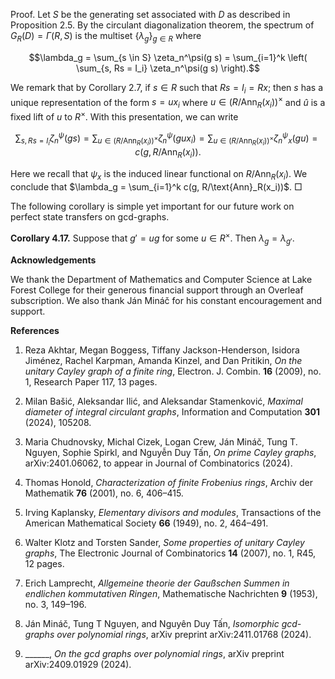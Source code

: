 Proof. Let $S$ be the generating set associated with $D$ as described in Proposition 2.5. By the circulant diagonalization theorem, the spectrum of $G_R(D) = \Gamma(R, S)$ is the multiset $\{\lambda_g\}_{g \in R}$ where 

$$\lambda_g = \sum_{s \in S} \zeta_n^\psi(g s) = \sum_{i=1}^k \left( \sum_{s, Rs = I_i} \zeta_n^\psi(g s) \right).$$

We remark that by Corollary 2.7, if $s \in R$ such that $Rs = I_i = Rx$; then $s$ has a unique representation of the form $s = ux_i$ where $u \in (R/\text{Ann}_R(x_i))^\times$ and $\hat{u}$ is a fixed lift of $u$ to $R^\times$. With this presentation, we can write

$$\sum_{s, Rs = I_i} \zeta_n^\psi(g s) = \sum_{u \in (R/\text{Ann}_R(x_i))^\times} \zeta_n^\psi(g u x_i) = \sum_{u \in (R/\text{Ann}_R(x_i))^\times} \zeta_n^\psi_x(g u) = c(g, R/\text{Ann}_R(x_i)).$$

Here we recall that $\psi_x$ is the induced linear functional on $R/\text{Ann}_R(x_i)$. We conclude that $\lambda_g = \sum_{i=1}^k c(g, R/\text{Ann}_R(x_i))$. □

The following corollary is simple yet important for our future work on perfect state transfers on gcd-graphs.

**Corollary 4.17.** Suppose that $g' = ug$ for some $u \in R^\times$. Then $\lambda_g = \lambda_{g'}$.

**Acknowledgements**

We thank the Department of Mathematics and Computer Science at Lake Forest College for their generous financial support through an Overleaf subscription. We also thank Ján Mináč for his constant encouragement and support.

**References**

1. Reza Akhtar, Megan Boggess, Tiffany Jackson-Henderson, Isidora Jiménez, Rachel Karpman, Amanda Kinzel, and Dan Pritikin, *On the unitary Cayley graph of a finite ring*, Electron. J. Combin. **16** (2009), no. 1, Research Paper 117, 13 pages.

2. Milan Bašić, Aleksandar Ilić, and Aleksandar Stamenković, *Maximal diameter of integral circulant graphs*, Information and Computation **301** (2024), 105208.

3. Maria Chudnovsky, Michal Cizek, Logan Crew, Ján Mináč, Tung T. Nguyen, Sophie Spirkl, and Nguyễn Duy Tấn, *On prime Cayley graphs*, arXiv:2401.06062, to appear in Journal of Combinatorics (2024).

4. Thomas Honold, *Characterization of finite Frobenius rings*, Archiv der Mathematik **76** (2001), no. 6, 406–415.

5. Irving Kaplansky, *Elementary divisors and modules*, Transactions of the American Mathematical Society **66** (1949), no. 2, 464–491.

6. Walter Klotz and Torsten Sander, *Some properties of unitary Cayley graphs*, The Electronic Journal of Combinatorics **14** (2007), no. 1, R45, 12 pages.

7. Erich Lamprecht, *Allgemeine theorie der Gaußschen Summen in endlichen kommutativen Ringen*, Mathematische Nachrichten **9** (1953), no. 3, 149–196.

8. Ján Mináč, Tung T Nguyen, and Nguyên Duy Tấn, *Isomorphic gcd-graphs over polynomial rings*, arXiv preprint arXiv:2411.01768 (2024).

9. ______, *On the gcd graphs over polynomial rings*, arXiv preprint arXiv:2409.01929 (2024).